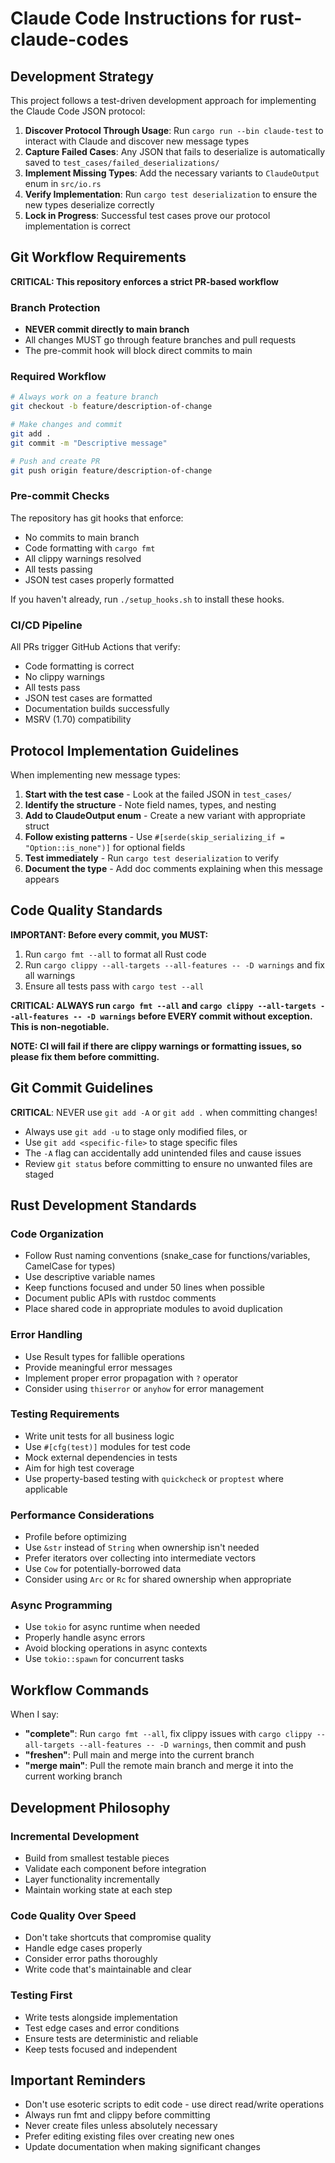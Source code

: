 # Claude Code Instructions for rust-claude-codes

## Development Strategy

This project follows a test-driven development approach for implementing the Claude Code JSON protocol:

1. **Discover Protocol Through Usage**: Run `cargo run --bin claude-test` to interact with Claude and discover new message types
2. **Capture Failed Cases**: Any JSON that fails to deserialize is automatically saved to `test_cases/failed_deserializations/`
3. **Implement Missing Types**: Add the necessary variants to `ClaudeOutput` enum in `src/io.rs`
4. **Verify Implementation**: Run `cargo test deserialization` to ensure the new types deserialize correctly
5. **Lock in Progress**: Successful test cases prove our protocol implementation is correct

## Git Workflow Requirements

**CRITICAL: This repository enforces a strict PR-based workflow**

### Branch Protection

- **NEVER commit directly to main branch**
- All changes MUST go through feature branches and pull requests
- The pre-commit hook will block direct commits to main

### Required Workflow

```bash
# Always work on a feature branch
git checkout -b feature/description-of-change

# Make changes and commit
git add .
git commit -m "Descriptive message"

# Push and create PR
git push origin feature/description-of-change
```

### Pre-commit Checks

The repository has git hooks that enforce:
- No commits to main branch
- Code formatting with `cargo fmt`
- All clippy warnings resolved
- All tests passing
- JSON test cases properly formatted

If you haven't already, run `./setup_hooks.sh` to install these hooks.

### CI/CD Pipeline

All PRs trigger GitHub Actions that verify:
- Code formatting is correct
- No clippy warnings
- All tests pass
- JSON test cases are formatted
- Documentation builds successfully
- MSRV (1.70) compatibility

## Protocol Implementation Guidelines

When implementing new message types:

1. **Start with the test case** - Look at the failed JSON in `test_cases/`
2. **Identify the structure** - Note field names, types, and nesting
3. **Add to ClaudeOutput enum** - Create a new variant with appropriate struct
4. **Follow existing patterns** - Use `#[serde(skip_serializing_if = "Option::is_none")]` for optional fields
5. **Test immediately** - Run `cargo test deserialization` to verify
6. **Document the type** - Add doc comments explaining when this message appears

## Code Quality Standards

**IMPORTANT: Before every commit, you MUST:**
1. Run `cargo fmt --all` to format all Rust code
2. Run `cargo clippy --all-targets --all-features -- -D warnings` and fix all warnings  
3. Ensure all tests pass with `cargo test --all`

**CRITICAL: ALWAYS run `cargo fmt --all` and `cargo clippy --all-targets --all-features -- -D warnings` before EVERY commit without exception. This is non-negotiable.**

**NOTE: CI will fail if there are clippy warnings or formatting issues, so please fix them before committing.**

## Git Commit Guidelines

**CRITICAL**: NEVER use `git add -A` or `git add .` when committing changes!
- Always use `git add -u` to stage only modified files, or
- Use `git add <specific-file>` to stage specific files
- The `-A` flag can accidentally add unintended files and cause issues
- Review `git status` before committing to ensure no unwanted files are staged

## Rust Development Standards

### Code Organization
- Follow Rust naming conventions (snake_case for functions/variables, CamelCase for types)
- Use descriptive variable names
- Keep functions focused and under 50 lines when possible
- Document public APIs with rustdoc comments
- Place shared code in appropriate modules to avoid duplication

### Error Handling
- Use Result types for fallible operations
- Provide meaningful error messages
- Implement proper error propagation with `?` operator
- Consider using `thiserror` or `anyhow` for error management

### Testing Requirements
- Write unit tests for all business logic
- Use `#[cfg(test)]` modules for test code
- Mock external dependencies in tests
- Aim for high test coverage
- Use property-based testing with `quickcheck` or `proptest` where applicable

### Performance Considerations
- Profile before optimizing
- Use `&str` instead of `String` when ownership isn't needed
- Prefer iterators over collecting into intermediate vectors
- Use `Cow` for potentially-borrowed data
- Consider using `Arc` or `Rc` for shared ownership when appropriate

### Async Programming
- Use `tokio` for async runtime when needed
- Properly handle async errors
- Avoid blocking operations in async contexts
- Use `tokio::spawn` for concurrent tasks

## Workflow Commands

When I say:
- **"complete"**: Run `cargo fmt --all`, fix clippy issues with `cargo clippy --all-targets --all-features -- -D warnings`, then commit and push
- **"freshen"**: Pull main and merge into the current branch
- **"merge main"**: Pull the remote main branch and merge it into the current working branch

## Development Philosophy

### Incremental Development
- Build from smallest testable pieces
- Validate each component before integration
- Layer functionality incrementally
- Maintain working state at each step

### Code Quality Over Speed
- Don't take shortcuts that compromise quality
- Handle edge cases properly
- Consider error paths thoroughly
- Write code that's maintainable and clear

### Testing First
- Write tests alongside implementation
- Test edge cases and error conditions
- Ensure tests are deterministic and reliable
- Keep tests focused and independent

## Important Reminders
- Don't use esoteric scripts to edit code - use direct read/write operations
- Always run fmt and clippy before committing
- Never create files unless absolutely necessary
- Prefer editing existing files over creating new ones
- Update documentation when making significant changes